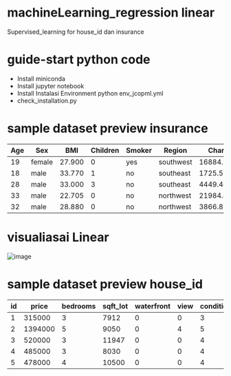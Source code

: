 # machineLearning_regression linear
Supervised_learning for house_id dan insurance

# guide-start python code 

- Install miniconda
- Install jupyter notebook
- Install Instalasi Environment python env_jcopml.yml
- check_installation.py

# sample dataset preview insurance 

| Age | Sex   | BMI   | Children | Smoker | Region    | Charges     |
|-----|-------|-------|----------|--------|-----------|-------------|
| 19  | female| 27.900| 0        | yes    | southwest | 16884.92400 |
| 18  | male  | 33.770| 1        | no     | southeast | 1725.55230  |
| 28  | male  | 33.000| 3        | no     | southeast | 4449.46200  |
| 33  | male  | 22.705| 0        | no     | northwest | 21984.47061 |
| 32  | male  | 28.880| 0        | no     | northwest | 3866.85520  |

# visualiasai Linear 

![image](https://github.com/kmnvz-mayvez/Regression_linear_machine-learning/assets/55338832/0d4f559b-eae0-43ce-b250-dbd2d75748e9)

# sample dataset preview house_id 

| id  | price   | bedrooms | sqft_lot | waterfront | view | condition | sqft_above | sqft_basement | bathrooms | floors | sqft_living |
| --- | ------- | -------- | -------- | ---------- | ---- | --------- | ---------- | ------------- | --------- | ------ | ----------- |
| 1   | 315000  | 3        | 7912     | 0          | 0    | 3         | 1340       | 0.0           | 1.5       | 1.5    | 1340        |
| 2   | 1394000 | 5        | 9050     | 0          | 4    | 5         | 3370       | NaN           | 2.5       | 2      | 3650        |
| 3   | 520000  | 3        | 11947    | 0          | 0    | 4         | 1930       | NaN           | 2         | 1      | 1930        |
| 4   | 485000  | 3        | 8030     | 0          | 0    | 4         | 1000       | NaN           | 2.3       | 1      | 2000        |
| 5   | 478000  | 4        | 10500    | 0          | 0    | 4         | 1140       | NaN           | 2.5       | 1      | 1940        |


